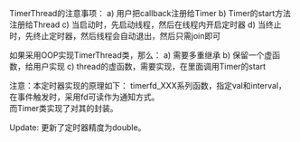 TimerThread的注意事项：
a) 用户把callback注册给Timer
b) Timer的start方法注册给Thread
c) 当启动时，先启动线程，然后在线程内开启定时器
d) 当终止时，先终止定时器，然后线程会自动退出，然后只需join即可

如果采用OOP实现TimerThread类，那么：
a) 需要多重继承
b) 保留一个虚函数，给用户实现
c) thread的虚函数，需要实现，在里面调用Timer的start

注意：本定时器实现的原理如下： timerfd_XXX系列函数，指定val和interval，在事件触发时，采用fd可读作为通知方式。      
      而Timer类实现了对其的封装。
      
Update: 更新了定时器精度为double。
